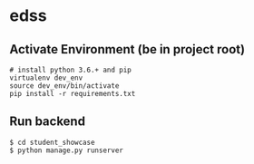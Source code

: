 # edss

## Activate Environment (be in project root)
```
# install python 3.6.+ and pip
virtualenv dev_env
source dev_env/bin/activate
pip install -r requirements.txt
```

## Run backend
```
$ cd student_showcase
$ python manage.py runserver
```
